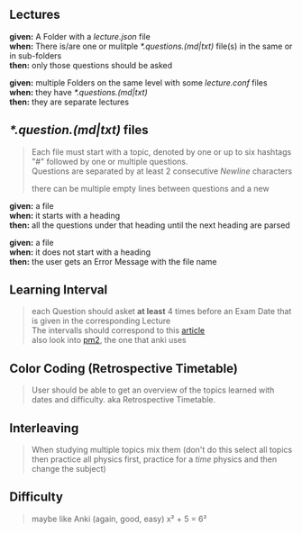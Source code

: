 ## Lectures

**given:** A Folder with a *lecture.json* file  
**when:** There is/are one or mulitple *\*.questions.(md|txt)* file(s) in the same or in sub-folders  
**then:** only those questions should be asked

**given:** multiple Folders on the same level with some *lecture.conf* files  
**when:** they have *\*.questions.(md|txt)*  
**then:** they are separate lectures

## *\*.question.(md|txt)* files

> Each file must start with a topic, denoted by one or up to six hashtags "#" followed by one or multiple questions.  
> Questions are separated by at least 2 consecutive *Newline*  characters
>
> there can be multiple empty lines between questions and a new

**given:** a file  
**when:** it starts with a heading  
**then:** all the questions under that heading until the next heading are parsed

**given:** a file  
**when:** it does not start with a heading  
**then:** the user gets an Error Message with the file name

## Learning Interval

> each Question should asket **at least** 4 times before an Exam Date that is given in the corresponding Lecture  
> The intervalls should correspond to this [article](https://blog.alexanderfyoung.com/how-to-remember-what-you-learn-for-longer-with-spaced-repetition/ "Link to Article")  
> also look into [pm2](https://www.supermemo.com/en/archives1990-2015/english/ol/sm2), the one that anki uses

## Color Coding (Retrospective Timetable)

> User should be able to get an overview of the topics learned with dates and difficulty. aka Retrospective Timetable.

## Interleaving

> When studying multiple topics mix them (don't do this select all topics then practice all physics
> first, practice for a *time* physics and then change the subject)

## Difficulty

> maybe like Anki (again, good, easy) 
> x² + 5 = 6² 